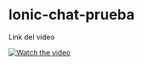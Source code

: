 # Ionic-chat-prueba

Link del video 

[![Watch the video](https://img.youtube.com/vi/T-D1KVIuvjA/maxresdefault.jpg)](https://youtu.be/iNNSsQIM0fA)

